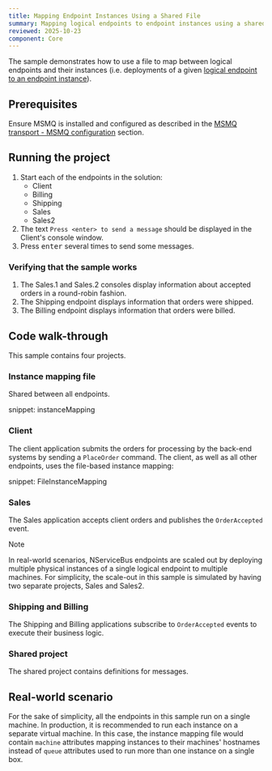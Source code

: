 ```yaml
---
title: Mapping Endpoint Instances Using a Shared File
summary: Mapping logical endpoints to endpoint instances using a shared file
reviewed: 2025-10-23
component: Core
---
```


The sample demonstrates how to use a file to map between logical endpoints and their instances (i.e. deployments of a given [logical endpoint to an endpoint instance](/nservicebus/endpoints/)).

## Prerequisites

Ensure MSMQ is installed and configured as described in the [MSMQ transport - MSMQ configuration](/transports/msmq/#msmq-configuration) section.

## Running the project

 1. Start each of the endpoints in the solution:
    - Client
    - Billing
    - Shipping
    - Sales
    - Sales2
 1. The text `Press <enter> to send a message` should be displayed in the Client's console window.
 1. Press <kbd>enter</kbd> several times to send some messages.

### Verifying that the sample works

 1. The Sales.1 and Sales.2 consoles display information about accepted orders in a round-robin fashion.
 1. The Shipping endpoint displays information that orders were shipped.
 1. The Billing endpoint displays information that orders were billed.

## Code walk-through

This sample contains four projects.

### Instance mapping file

Shared between all endpoints.

snippet: instanceMapping

### Client

The client application submits the orders for processing by the back-end systems by sending a `PlaceOrder` command. The client, as well as all other endpoints, uses the file-based instance mapping:

snippet: FileInstanceMapping

### Sales

The Sales application accepts client orders and publishes the `OrderAccepted` event.

> [!NOTE]
> In real-world scenarios, NServiceBus endpoints are scaled out by deploying multiple physical instances of a single logical endpoint to multiple machines. For simplicity, the scale-out in this sample is simulated by having two separate projects, Sales and Sales2.

### Shipping and Billing

The Shipping and Billing applications subscribe to `OrderAccepted` events to execute their business logic.

### Shared project

The shared project contains definitions for messages.

## Real-world scenario

For the sake of simplicity, all the endpoints in this sample run on a single machine. In production, it is recommended to run each instance on a separate virtual machine. In this case, the instance mapping file would contain `machine` attributes mapping instances to their machines' hostnames instead of `queue` attributes used to run more than one instance on a single box.
